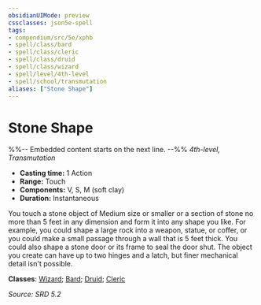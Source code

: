 ```yaml
---
obsidianUIMode: preview
cssclasses: json5e-spell
tags:
- compendium/src/5e/xphb
- spell/class/bard
- spell/class/cleric
- spell/class/druid
- spell/class/wizard
- spell/level/4th-level
- spell/school/transmutation
aliases: ["Stone Shape"]
---
```

# Stone Shape
%%-- Embedded content starts on the next line. --%%
*4th-level, Transmutation*  

- **Casting time:** 1 Action
- **Range:** Touch
- **Components:** V, S, M (soft clay)
- **Duration:** Instantaneous

You touch a stone object of Medium size or smaller or a section of stone no more than 5 feet in any dimension and form it into any shape you like. For example, you could shape a large rock into a weapon, statue, or coffer, or you could make a small passage through a wall that is 5 feet thick. You could also shape a stone door or its frame to seal the door shut. The object you create can have up to two hinges and a latch, but finer mechanical detail isn't possible.

**Classes**: [Wizard](list-spells-classes-wizard.md); [Bard](list-spells-classes-bard.md); [Druid](list-spells-classes-druid.md); [Cleric](list-spells-classes-cleric.md)

*Source: SRD 5.2*
